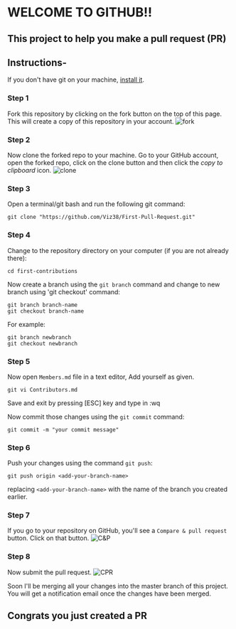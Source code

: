 # WELCOME TO GITHUB!! 

## This project to help you make a pull request (PR)

## Instructions-

If you don't have git on your machine, [install it](https://git-scm.com/downloads).

### Step 1

Fork this repository by clicking on the fork button on the top of this page.
This will create a copy of this repository in your account.
![fork](https://raw.githubusercontent.com/Viz38/First-Pull-Request/master/Assets/Fork.bmp)

### Step 2


Now clone the forked repo to your machine. Go to your GitHub account, open the forked repo, click on the clone button and then click the *copy to clipboard* icon.
![clone](https://raw.githubusercontent.com/Viz38/First-Pull-Request/master/Assets/Clone.bmp)

### Step 3

Open a terminal/git bash and run the following git command:

```
git clone "https://github.com/Viz38/First-Pull-Request.git"
```

### Step 4

Change to the repository directory on your computer (if you are not already there):

```
cd first-contributions
```
Now create a branch using the `git branch` command and change to new branch using 'git checkout' command:
```
git branch branch-name 
git checkout branch-name
```

For example:
```
git branch newbranch
git checkout newbranch
```

### Step 5

Now open `Members.md` file in a text editor, Add yourself as given.

```
git vi Contributors.md
```
Save and exit by pressing [ESC] key and type in :wq

Now commit those changes using the `git commit` command:
```
git commit -m "your commit message"
```

### Step 6

Push your changes using the command `git push`:
```
git push origin <add-your-branch-name>
```
replacing `<add-your-branch-name>` with the name of the branch you created earlier.

### Step 7

If you go to your repository on GitHub, you'll see a  `Compare & pull request` button. Click on that button.
![C&P](https://raw.githubusercontent.com/Viz38/First-Pull-Request/master/Assets/Pull.bmp)

### Step 8

Now submit the pull request.
![CPR](https://raw.githubusercontent.com/Viz38/First-Pull-Request/master/Assets/Create%20PR.bmp)

Soon I'll be merging all your changes into the master branch of this project. You will get a notification email once the changes have been merged.

## Congrats you just created a PR
